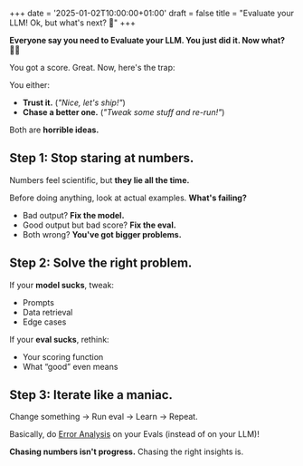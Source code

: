 +++
date = '2025-01-02T10:00:00+01:00'
draft = false
title = "Evaluate your LLM! Ok, but what's next? 🤔"
+++

**Everyone say you need to Evaluate your LLM. You just did it. Now what? 🤷‍♂️**

You got a score. Great. Now, here's the trap:

You either:

- **Trust it.** (_"Nice, let's ship!"_)
- **Chase a better one.** (_"Tweak some stuff and re-run!"_)

Both are **horrible ideas.**

## **Step 1: Stop staring at numbers.**

Numbers feel scientific, but **they lie all the time.**

Before doing anything, look at actual examples. **What's failing?**

- Bad output? **Fix the model.**
- Good output but bad score? **Fix the eval.**
- Both wrong? **You've got bigger problems.**

## **Step 2: Solve the right problem.**

If your **model sucks**, tweak:

- Prompts
- Data retrieval
- Edge cases

If your **eval sucks**, rethink:

- Your scoring function
- What “good” even means

## **Step 3: Iterate like a maniac.**

Change something → Run eval → Learn → Repeat.

Basically, do [Error Analysis](error-analys-intro.md) on your Evals (instead of on your LLM)!

**Chasing numbers isn't progress.** Chasing the right insights is.
